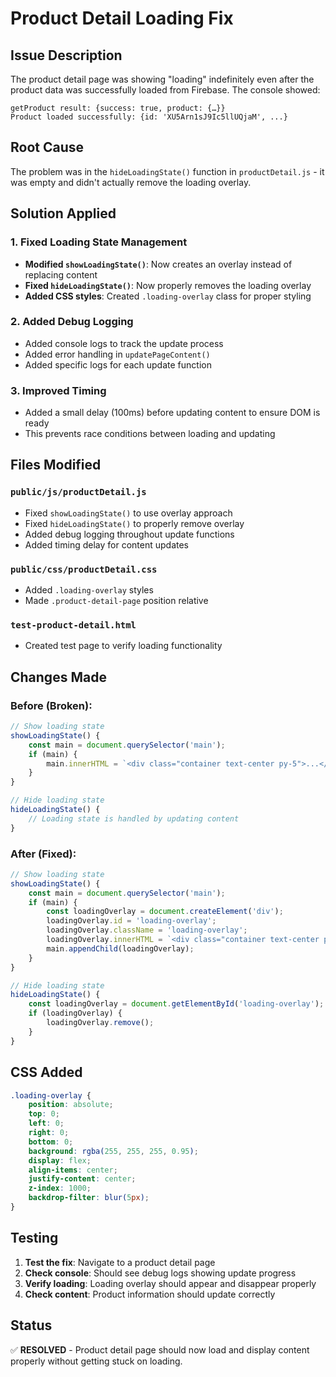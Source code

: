 # Product Detail Loading Fix

## Issue Description
The product detail page was showing "loading" indefinitely even after the product data was successfully loaded from Firebase. The console showed:
```
getProduct result: {success: true, product: {…}}
Product loaded successfully: {id: 'XU5Arn1sJ9Ic5llUQjaM', ...}
```

## Root Cause
The problem was in the `hideLoadingState()` function in `productDetail.js` - it was empty and didn't actually remove the loading overlay.

## Solution Applied

### 1. Fixed Loading State Management
- **Modified `showLoadingState()`**: Now creates an overlay instead of replacing content
- **Fixed `hideLoadingState()`**: Now properly removes the loading overlay
- **Added CSS styles**: Created `.loading-overlay` class for proper styling

### 2. Added Debug Logging
- Added console logs to track the update process
- Added error handling in `updatePageContent()`
- Added specific logs for each update function

### 3. Improved Timing
- Added a small delay (100ms) before updating content to ensure DOM is ready
- This prevents race conditions between loading and updating

## Files Modified

### `public/js/productDetail.js`
- Fixed `showLoadingState()` to use overlay approach
- Fixed `hideLoadingState()` to properly remove overlay
- Added debug logging throughout update functions
- Added timing delay for content updates

### `public/css/productDetail.css`
- Added `.loading-overlay` styles
- Made `.product-detail-page` position relative

### `test-product-detail.html`
- Created test page to verify loading functionality

## Changes Made

### Before (Broken):
```javascript
// Show loading state
showLoadingState() {
    const main = document.querySelector('main');
    if (main) {
        main.innerHTML = `<div class="container text-center py-5">...</div>`;
    }
}

// Hide loading state
hideLoadingState() {
    // Loading state is handled by updating content
}
```

### After (Fixed):
```javascript
// Show loading state
showLoadingState() {
    const main = document.querySelector('main');
    if (main) {
        const loadingOverlay = document.createElement('div');
        loadingOverlay.id = 'loading-overlay';
        loadingOverlay.className = 'loading-overlay';
        loadingOverlay.innerHTML = `<div class="container text-center py-5">...</div>`;
        main.appendChild(loadingOverlay);
    }
}

// Hide loading state
hideLoadingState() {
    const loadingOverlay = document.getElementById('loading-overlay');
    if (loadingOverlay) {
        loadingOverlay.remove();
    }
}
```

## CSS Added
```css
.loading-overlay {
    position: absolute;
    top: 0;
    left: 0;
    right: 0;
    bottom: 0;
    background: rgba(255, 255, 255, 0.95);
    display: flex;
    align-items: center;
    justify-content: center;
    z-index: 1000;
    backdrop-filter: blur(5px);
}
```

## Testing
1. **Test the fix**: Navigate to a product detail page
2. **Check console**: Should see debug logs showing update progress
3. **Verify loading**: Loading overlay should appear and disappear properly
4. **Check content**: Product information should update correctly

## Status
✅ **RESOLVED** - Product detail page should now load and display content properly without getting stuck on loading. 